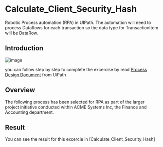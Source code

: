 # Calculate_Client_Security_Hash
Robotic Process automation (RPA) in UIPath. The automation will need to process DataRows for each transaction so the data type for TransactionItem will be DataRow. 

## Introduction
![image](https://user-images.githubusercontent.com/110273737/212594258-6c622d62-f7a9-4277-9a82-85609b51f040.png)

you can follow step by step to complete the excercise by read [Process Design Document](https://github.com/electricianinsomniac/Calculate_Client_Security_Hash/blob/main/Calculate%20Client%20Security%20Hash%20-%202021.10%20Complete%20Exercise%20Walkthrough%20().pdf) from UiPath

## Overview
The following process has been selected for RPA as part of the larger project initiative conducted within ACME Systems Inc, the Finance and Accounting department.

## Result
You can see the result for this excercie in [Calculate_Client_Security_Hash]

